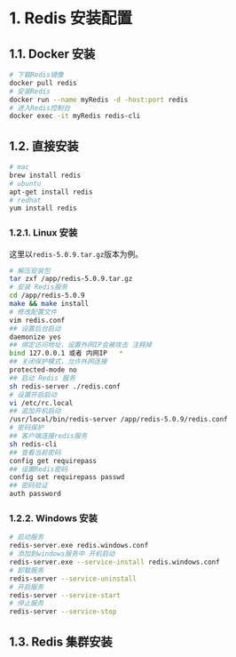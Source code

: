 # 1. Redis 安装配置

## 1.1. Docker 安装

```bash
# 下载Redis镜像
docker pull redis
# 安装Redis
docker run --name myRedis -d -host:port redis
# 进入Redis控制台
docker exec -it myRedis redis-cli
```

## 1.2. 直接安装

```bash
# mac
brew install redis
# ubuntu
apt-get install redis
# redhat
yum install redis
```

### 1.2.1. Linux 安装

这里以`redis-5.0.9.tar.gz`版本为例。

```sh
# 解压安装包
tar zxf /app/redis-5.0.9.tar.gz
# 安装 Redis服务
cd /app/redis-5.0.9
make && make install
# 修改配置文件
vim redis.conf
## 设置后台启动
daemonize yes
## 绑定访问地址，设置外网IP会被攻击 注释掉
bind 127.0.0.1 或者 内网IP   *
## 关闭保护模式，允许外网连接
protected-mode no
## 启动 Redis 服务
sh redis-server ./redis.conf
# 设置开启启动
vi /etc/rc.local
## 追加开机启动
/usr/local/bin/redis-server /app/redis-5.0.9/redis.conf
# 密码保护
## 客户端连接redis服务
sh redis-cli
## 查看当前密码
config get requirepass
## 设置Redis密码
config set requirepass passwd
## 密码验证
auth password
```

### 1.2.2. Windows 安装

```sh
# 启动服务
redis-server.exe redis.windows.conf
# 添加到windows服务中 开机启动
redis-server.exe --service-install redis.windows.conf
# 卸载服务
redis-server --service-uninstall
# 开启服务
redis-server --service-start
# 停止服务
redis-server --service-stop
```

## 1.3. Redis 集群安装
